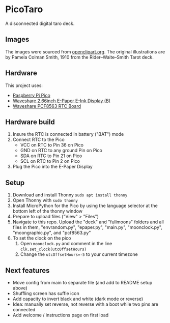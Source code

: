# PicoTaro
A disconnected digital taro deck. 

## Images
The images were sourced from [openclipart.org](https://openclipart.org/artist/klaatu-tarot). The original illustrations are by Pamela Colman Smith, 1910 from the Rider–Waite–Smith Tarot deck. 

## Hardware
This project uses: 
 - [Raspberry Pi Pico](https://www.raspberrypi.com/products/raspberry-pi-pico/)
 - [Waveshare 2.66inch E-Paper E-Ink Display (B)](https://www.waveshare.com/pico-epaper-2.66-b.htm)
 - [Waveshare PCF8563 RTC Board](https://www.waveshare.com/pcf8563-rtc-board.htm)

## Hardware build
1) Insure the RTC is connected in battery ("BAT") mode
2) Connect RTC to the Pico
    - VCC on RTC to Pin 36 on Pico
    - GND on RTC to any ground Pin on Pico
    - SDA on RTC to Pin 21 on Pico
    - SCL on RTC to Pin 2 on Pico
3) Plug the Pico into the E-Paper Display

## Setup
1) Download and install Thonny `sudo apt install thonny`
2) Open Thonny with `sudo thonny`
3) Install MicroPython for the Pico by using the language selector at the bottom left of the thonny window
4) Prepare to upload files ("View" > "Files")
5) Navigate to this repo. Upload the "deck" and "fullmoons" folders and all files in them, "envrandom.py", "epaper.py", "main.py", "moonclock.py", "moongraphic.py", and "pcf8563.py"
6) To set the clock on the pico
    1) Open `moonclock.py` and comment in the line `clk.set_clock(utcOffsetHours)`
    2) Change the `utcOffsetHours=-5` to your current timezone

## Next features
 - Move config from main to separate file (and add to README setup above)
 - Shuffling screen has suffle icon
 - Add capacity to invert black and white (dark mode or reverse)
 - Idea: manually set reverse, not reverse with a boot while two pins are connected
 - Add welcome / instructions page on first load
